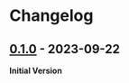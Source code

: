 # Changelog

## [0.1.0] - 2023-09-22
**Initial Version**

[0.1.0]: https://github.com/lizardbyte/plexhints/releases/tag/v0.1.0

